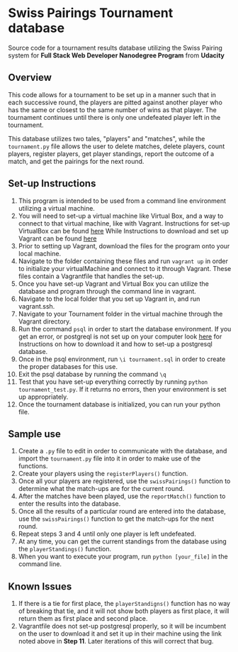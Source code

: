 # Swiss Pairings Tournament database
Source code for a tournament results database utilizing the Swiss
Pairing system for **Full Stack Web Developer Nanodegree Program**
from **Udacity**

## Overview
This code allows for a tournament to be set up in a manner such that in each
successive round, the players are pitted against another player who has the same
or closest to the same number of wins as that player. The tournament continues
until there is only one undefeated player left in the tournament.

This database utilizes two tales, "players" and "matches", while the `tournament.py`
file allows the user to delete matches, delete players, count players, register
players, get player standings, report the outcome of a match, and get the
pairings for the next round.

## Set-up Instructions
1. This program is intended to be used from a command line environment utilizing
a virtual machine.
2. You will need to set-up a virtual machine like Virtual Box, and a way to connect
to that virtual machine, like with Vagrant. Instructions for set-up VirtualBox can be found [here](https://www.virtualbox.org/manual/https://www.vagrantup.com/intro/getting-started/ch01.html) While Instructions to download and set up Vagrant can be found [here](https://www.vagrantup.com/intro/getting-started/)
4. Prior to setting up Vagrant, download the files for the program onto your local machine.
5. Navigate to the folder containing these files and run `vagrant up` in order to
initialize your virtualMachine and connect to it through Vagrant. These files contain
a Vagrantfile that handles the set-up.
6. Once you have set-up Vagrant and Virtual Box you can utilize the database and
program through the command line in vagrant.
8. Navigate to the local folder that you set up Vagrant in, and run vagrant.ssh.
9. Navigate to your Tournament folder in the virtual machine through the Vagrant directory.
11. Run the command `psql` in order to start the database environment. If you get
an error, or postgreql is not set up on your computer look [here](http://www.techrepublic.com/blog/diy-it-guy/diy-a-postgresql-database-server-setup-anyone-can-handle/) for Instructions
on how to download it and how to set-up a postgresql database.
12. Once in the psql environment, run `\i tournament.sql` in order to create the
proper databases for this use.
13. Exit the psql database by running the command `\q`
10. Test that you have set-up everything correctly by running `python tournament_test.py`. If it returns no errors, then your environment is set up appropriately.
13. Once the tournament database is initialized, you can run your python file.

## Sample use
1. Create a `.py` file to edit in order to communicate with the database, and
import the `tournament.py` file into it in order to make use of the functions.
1. Create your players using the `registerPlayers()` function.
2. Once all your players are registered, use the `swissPairings()` function to
determine what the match-ups are for the current round.
3. After the matches have been played, use the `reportMatch()` function to enter
the results into the database.
4. Once all the results of a particular round are entered into the database, use
the `swissPairings()` function to get the match-ups for the next round.
5. Repeat steps 3 and 4 until only one player is left undefeated.
6. At any time, you can get the current standings from the database using the
`playerStandings()` function.
7. When you want to execute your program, run `python [your_file]` in the command
line.

## Known Issues
1. If there is a tie for first place, the `playerStandigns()` function has no way
of breaking that tie, and it will not show both players as first place, it will return them
as first place and second place.
2. Vagrantfile does not set-up postgresql properly, so it will be incumbent on
the user to download it and set it up in their machine using the link noted above
in **Step 11**. Later iterations of this will correct that bug.
